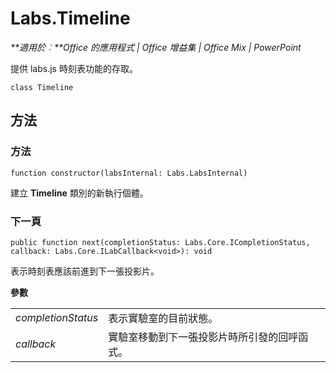 
# <a name="labs.timeline"></a>Labs.Timeline

 _**適用於︰**Office 的應用程式 | Office 增益集 | Office Mix | PowerPoint_

提供 labs.js 時刻表功能的存取。

```
class Timeline
```


## <a name="methods"></a>方法




### <a name="method"></a>方法

 `function constructor(labsInternal: Labs.LabsInternal)`

建立 **Timeline** 類別的新執行個體。


### <a name="next"></a>下一頁

 `public function next(completionStatus: Labs.Core.ICompletionStatus, callback: Labs.Core.ILabCallback<void>): void`

表示時刻表應該前進到下一張投影片。

 **參數**


|||
|:-----|:-----|
| _completionStatus_|表示實驗室的目前狀態。|
| _callback_|實驗室移動到下一張投影片時所引發的回呼函式。|
